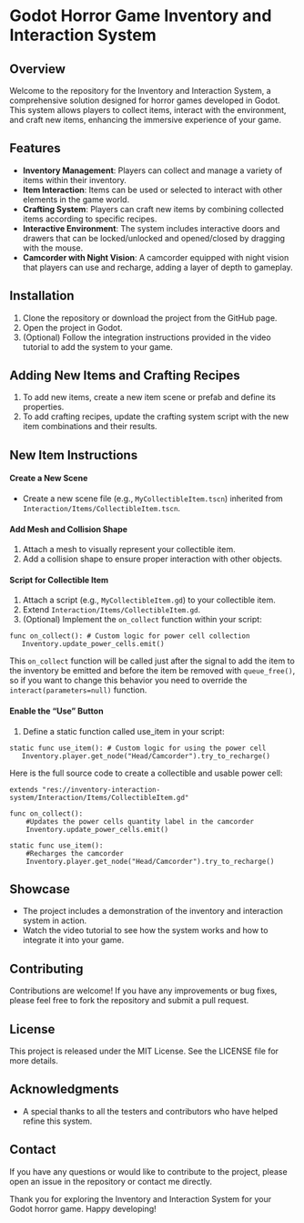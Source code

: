 # Godot Horror Game Inventory and Interaction System

## Overview

Welcome to the repository for the Inventory and Interaction System, a comprehensive solution designed for horror games developed in Godot. This system allows players to collect items, interact with the environment, and craft new items, enhancing the immersive experience of your game.

## Features

- **Inventory Management**: Players can collect and manage a variety of items within their inventory.
- **Item Interaction**: Items can be used or selected to interact with other elements in the game world.
- **Crafting System**: Players can craft new items by combining collected items according to specific recipes.
- **Interactive Environment**: The system includes interactive doors and drawers that can be locked/unlocked and opened/closed by dragging with the mouse.
- **Camcorder with Night Vision**: A camcorder equipped with night vision that players can use and recharge, adding a layer of depth to gameplay.

## Installation

1. Clone the repository or download the project from the GitHub page.
2. Open the project in Godot.
3. (Optional) Follow the integration instructions provided in the video tutorial to add the system to your game.

## Adding New Items and Crafting Recipes

1. To add new items, create a new item scene or prefab and define its properties.
2. To add crafting recipes, update the crafting system script with the new item combinations and their results.

## New Item Instructions

#### Create a New Scene

- Create a new scene file (e.g., `MyCollectibleItem.tscn`) inherited from `Interaction/Items/CollectibleItem.tscn`.

#### Add Mesh and Collision Shape

1. Attach a mesh to visually represent your collectible item.
2. Add a collision shape to ensure proper interaction with other objects.

#### Script for Collectible Item

1. Attach a script (e.g., `MyCollectibleItem.gd`) to your collectible item.
2. Extend `Interaction/Items/CollectibleItem.gd`.
3. (Optional) Implement the `on_collect` function within your script:

```gdscript
func on_collect(): # Custom logic for power cell collection
   Inventory.update_power_cells.emit()
```

This `on_collect` function will be called just after the signal to add the item to the inventory be emitted and before the item be removed with `queue_free()`, so if you want to change this behavior you need to override the `interact(parameters=null)` function.

#### Enable the “Use” Button

1. Define a static function called use_item in your script:

```gdscript
static func use_item(): # Custom logic for using the power cell
   Inventory.player.get_node("Head/Camcorder").try_to_recharge()
```

Here is the full source code to create a collectible and usable power cell:

```gdscript
extends "res://inventory-interaction-system/Interaction/Items/CollectibleItem.gd"

func on_collect():
    #Updates the power cells quantity label in the camcorder
    Inventory.update_power_cells.emit()

static func use_item():
    #Recharges the camcorder
    Inventory.player.get_node("Head/Camcorder").try_to_recharge()

```

## Showcase

- The project includes a demonstration of the inventory and interaction system in action.
- Watch the video tutorial to see how the system works and how to integrate it into your game.

## Contributing

Contributions are welcome! If you have any improvements or bug fixes, please feel free to fork the repository and submit a pull request.

## License

This project is released under the MIT License. See the LICENSE file for more details.

## Acknowledgments

- A special thanks to all the testers and contributors who have helped refine this system.

## Contact

If you have any questions or would like to contribute to the project, please open an issue in the repository or contact me directly.

Thank you for exploring the Inventory and Interaction System for your Godot horror game. Happy developing!
